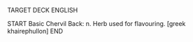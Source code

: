 TARGET DECK
ENGLISH

START
Basic
Chervil
Back: n. Herb used for flavouring. [greek khairephullon]
END
